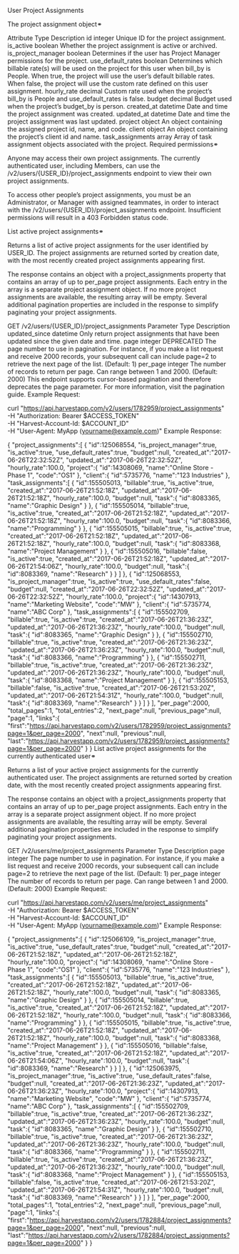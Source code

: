 User Project Assignments

The project assignment object⚭

Attribute	Type	Description
id	integer	Unique ID for the project assignment.
is_active	boolean	Whether the project assignment is active or archived.
is_project_manager	boolean	Determines if the user has Project Manager permissions for the project.
use_default_rates	boolean	Determines which billable rate(s) will be used on the project for this user when bill_by is People. When true, the project will use the user’s default billable rates. When false, the project will use the custom rate defined on this user assignment.
hourly_rate	decimal	Custom rate used when the project’s bill_by is People and use_default_rates is false.
budget	decimal	Budget used when the project’s budget_by is person.
created_at	datetime	Date and time the project assignment was created.
updated_at	datetime	Date and time the project assignment was last updated.
project	object	An object containing the assigned project id, name, and code.
client	object	An object containing the project’s client id and name.
task_assignments	array	Array of task assignment objects associated with the project.
Required permissions⚭

Anyone may access their own project assignments. The currently authenticated user, including Members, can use the /v2/users/{USER_ID}/project_assignments endpoint to view their own project assignments.

To access other people’s project assignments, you must be an Administrator, or Manager with assigned teammates, in order to interact with the /v2/users/{USER_ID}/project_assignments endpoint. Insufficient permissions will result in a 403 Forbidden status code.

List active project assignments⚭

Returns a list of active project assignments for the user identified by USER_ID. The project assignments are returned sorted by creation date, with the most recently created project assignments appearing first.

The response contains an object with a project_assignments property that contains an array of up to per_page project assignments. Each entry in the array is a separate project assignment object. If no more project assignments are available, the resulting array will be empty. Several additional pagination properties are included in the response to simplify paginating your project assignments.

GET /v2/users/{USER_ID}/project_assignments
Parameter	Type	Description
updated_since	datetime	Only return project assignments that have been updated since the given date and time.
page	integer	DEPRECATED The page number to use in pagination. For instance, if you make a list request and receive 2000 records, your subsequent call can include page=2 to retrieve the next page of the list. (Default: 1)
per_page	integer	The number of records to return per page. Can range between 1 and 2000. (Default: 2000)
This endpoint supports cursor-based pagination and therefore deprecates the page parameter. For more information, visit the pagination guide.
Example Request:

curl "https://api.harvestapp.com/v2/users/1782959/project_assignments" \
  -H "Authorization: Bearer $ACCESS_TOKEN" \
  -H "Harvest-Account-Id: $ACCOUNT_ID" \
  -H "User-Agent: MyApp (yourname@example.com)"
Example Response:

{
  "project_assignments":[
    {
      "id":125068554,
      "is_project_manager":true,
      "is_active":true,
      "use_default_rates":true,
      "budget":null,
      "created_at":"2017-06-26T22:32:52Z",
      "updated_at":"2017-06-26T22:32:52Z",
      "hourly_rate":100.0,
      "project":{
        "id":14308069,
        "name":"Online Store - Phase 1",
        "code":"OS1"
      },
      "client":{
        "id":5735776,
        "name":"123 Industries"
      },
      "task_assignments":[
        {
          "id":155505013,
          "billable":true,
          "is_active":true,
          "created_at":"2017-06-26T21:52:18Z",
          "updated_at":"2017-06-26T21:52:18Z",
          "hourly_rate":100.0,
          "budget":null,
          "task":{
            "id":8083365,
            "name":"Graphic Design"
          }
        },
        {
          "id":155505014,
          "billable":true,
          "is_active":true,
          "created_at":"2017-06-26T21:52:18Z",
          "updated_at":"2017-06-26T21:52:18Z",
          "hourly_rate":100.0,
          "budget":null,
          "task":{
            "id":8083366,
            "name":"Programming"
          }
        },
        {
          "id":155505015,
          "billable":true,
          "is_active":true,
          "created_at":"2017-06-26T21:52:18Z",
          "updated_at":"2017-06-26T21:52:18Z",
          "hourly_rate":100.0,
          "budget":null,
          "task":{
            "id":8083368,
            "name":"Project Management"
          }
        },
        {
          "id":155505016,
          "billable":false,
          "is_active":true,
          "created_at":"2017-06-26T21:52:18Z",
          "updated_at":"2017-06-26T21:54:06Z",
          "hourly_rate":100.0,
          "budget":null,
          "task":{
            "id":8083369,
            "name":"Research"
          }
        }
      ]
    },
    {
      "id":125068553,
      "is_project_manager":true,
      "is_active":true,
      "use_default_rates":false,
      "budget":null,
      "created_at":"2017-06-26T22:32:52Z",
      "updated_at":"2017-06-26T22:32:52Z",
      "hourly_rate":100.0,
      "project":{
        "id":14307913,
        "name":"Marketing Website",
        "code":"MW"
      },
      "client":{
        "id":5735774,
        "name":"ABC Corp"
      },
      "task_assignments":[
        {
          "id":155502709,
          "billable":true,
          "is_active":true,
          "created_at":"2017-06-26T21:36:23Z",
          "updated_at":"2017-06-26T21:36:23Z",
          "hourly_rate":100.0,
          "budget":null,
          "task":{
            "id":8083365,
            "name":"Graphic Design"
          }
        },
        {
          "id":155502710,
          "billable":true,
          "is_active":true,
          "created_at":"2017-06-26T21:36:23Z",
          "updated_at":"2017-06-26T21:36:23Z",
          "hourly_rate":100.0,
          "budget":null,
          "task":{
            "id":8083366,
            "name":"Programming"
          }
        },
        {
          "id":155502711,
          "billable":true,
          "is_active":true,
          "created_at":"2017-06-26T21:36:23Z",
          "updated_at":"2017-06-26T21:36:23Z",
          "hourly_rate":100.0,
          "budget":null,
          "task":{
            "id":8083368,
            "name":"Project Management"
          }
        },
        {
          "id":155505153,
          "billable":false,
          "is_active":true,
          "created_at":"2017-06-26T21:53:20Z",
          "updated_at":"2017-06-26T21:54:31Z",
          "hourly_rate":100.0,
          "budget":null,
          "task":{
            "id":8083369,
            "name":"Research"
          }
        }
      ]
    }
  ],
  "per_page":2000,
  "total_pages":1,
  "total_entries":2,
  "next_page":null,
  "previous_page":null,
  "page":1,
  "links":{
  "first":"https://api.harvestapp.com/v2/users/1782959/project_assignments?page=1&per_page=2000",
    "next":null,
    "previous":null,
    "last":"https://api.harvestapp.com/v2/users/1782959/project_assignments?page=1&per_page=2000"
  }
}
List active project assignments for the currently authenticated user⚭

Returns a list of your active project assignments for the currently authenticated user. The project assignments are returned sorted by creation date, with the most recently created project assignments appearing first.

The response contains an object with a project_assignments property that contains an array of up to per_page project assignments. Each entry in the array is a separate project assignment object. If no more project assignments are available, the resulting array will be empty. Several additional pagination properties are included in the response to simplify paginating your project assignments.

GET /v2/users/me/project_assignments
Parameter	Type	Description
page	integer	The page number to use in pagination. For instance, if you make a list request and receive 2000 records, your subsequent call can include page=2 to retrieve the next page of the list. (Default: 1)
per_page	integer	The number of records to return per page. Can range between 1 and 2000. (Default: 2000)
Example Request:

curl "https://api.harvestapp.com/v2/users/me/project_assignments" \
  -H "Authorization: Bearer $ACCESS_TOKEN" \
  -H "Harvest-Account-Id: $ACCOUNT_ID" \
  -H "User-Agent: MyApp (yourname@example.com)"
Example Response:

{
  "project_assignments":[
    {
      "id":125066109,
      "is_project_manager":true,
      "is_active":true,
      "use_default_rates":true,
      "budget":null,
      "created_at":"2017-06-26T21:52:18Z",
      "updated_at":"2017-06-26T21:52:18Z",
      "hourly_rate":100.0,
      "project":{
        "id":14308069,
        "name":"Online Store - Phase 1",
        "code":"OS1"
      },
      "client":{
        "id":5735776,
        "name":"123 Industries"
      },
      "task_assignments":[
        {
          "id":155505013,
          "billable":true,
          "is_active":true,
          "created_at":"2017-06-26T21:52:18Z",
          "updated_at":"2017-06-26T21:52:18Z",
          "hourly_rate":100.0,
          "budget":null,
          "task":{
            "id":8083365,
            "name":"Graphic Design"
          }
        },
        {
          "id":155505014,
          "billable":true,
          "is_active":true,
          "created_at":"2017-06-26T21:52:18Z",
          "updated_at":"2017-06-26T21:52:18Z",
          "hourly_rate":100.0,
          "budget":null,
          "task":{
            "id":8083366,
            "name":"Programming"
          }
        },
        {
          "id":155505015,
          "billable":true,
          "is_active":true,
          "created_at":"2017-06-26T21:52:18Z",
          "updated_at":"2017-06-26T21:52:18Z",
          "hourly_rate":100.0,
          "budget":null,
          "task":{
            "id":8083368,
            "name":"Project Management"
          }
        },
        {
          "id":155505016,
          "billable":false,
          "is_active":true,
          "created_at":"2017-06-26T21:52:18Z",
          "updated_at":"2017-06-26T21:54:06Z",
          "hourly_rate":100.0,
          "budget":null,
          "task":{
            "id":8083369,
            "name":"Research"
          }
        }
      ]
    },
    {
      "id":125063975,
      "is_project_manager":true,
      "is_active":true,
      "use_default_rates":false,
      "budget":null,
      "created_at":"2017-06-26T21:36:23Z",
      "updated_at":"2017-06-26T21:36:23Z",
      "hourly_rate":100.0,
      "project":{
        "id":14307913,
        "name":"Marketing Website",
        "code":"MW"
      },
      "client":{
        "id":5735774,
        "name":"ABC Corp"
      },
      "task_assignments":[
        {
          "id":155502709,
          "billable":true,
          "is_active":true,
          "created_at":"2017-06-26T21:36:23Z",
          "updated_at":"2017-06-26T21:36:23Z",
          "hourly_rate":100.0,
          "budget":null,
          "task":{
            "id":8083365,
            "name":"Graphic Design"
          }
        },
        {
          "id":155502710,
          "billable":true,
          "is_active":true,
          "created_at":"2017-06-26T21:36:23Z",
          "updated_at":"2017-06-26T21:36:23Z",
          "hourly_rate":100.0,
          "budget":null,
          "task":{
            "id":8083366,
            "name":"Programming"
          }
        },
        {
          "id":155502711,
          "billable":true,
          "is_active":true,
          "created_at":"2017-06-26T21:36:23Z",
          "updated_at":"2017-06-26T21:36:23Z",
          "hourly_rate":100.0,
          "budget":null,
          "task":{
            "id":8083368,
            "name":"Project Management"
          }
        },
        {
          "id":155505153,
          "billable":false,
          "is_active":true,
          "created_at":"2017-06-26T21:53:20Z",
          "updated_at":"2017-06-26T21:54:31Z",
          "hourly_rate":100.0,
          "budget":null,
          "task":{
            "id":8083369,
            "name":"Research"
          }
        }
      ]
    }
  ],
  "per_page":2000,
  "total_pages":1,
  "total_entries":2,
  "next_page":null,
  "previous_page":null,
  "page":1,
  "links":{
    "first":"https://api.harvestapp.com/v2/users/1782884/project_assignments?page=1&per_page=2000",
    "next":null,
    "previous":null,
    "last":"https://api.harvestapp.com/v2/users/1782884/project_assignments?page=1&per_page=2000"
  }
}
